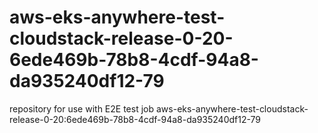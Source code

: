 # aws-eks-anywhere-test-cloudstack-release-0-20-6ede469b-78b8-4cdf-94a8-da935240df12-79
repository for use with E2E test job aws-eks-anywhere-test-cloudstack-release-0-20:6ede469b-78b8-4cdf-94a8-da935240df12-79

